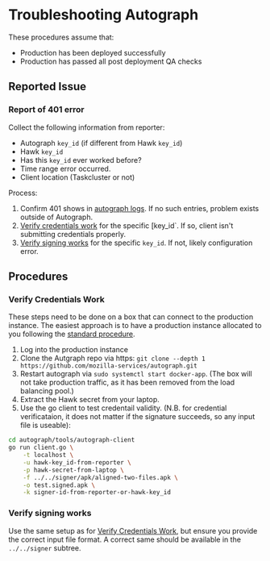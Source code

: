 # Troubleshooting Autograph

These procedures assume that:

-   Production has been deployed successfully
-   Production has passed all post deployment QA checks

## Reported Issue

### Report of 401 error

Collect the following information from reporter:

-   Autograph `key_id` (if different from Hawk `key_id`)
-   Hawk `key_id`
-   Has this `key_id` ever worked before?
-   Time range error occurred.
-   Client location (Taskcluster or not)

Process:

1.  Confirm 401 shows in [autograph
    logs](https://console.cloud.google.com/logs/viewer?project=aws-aws-autograph-p-1535037642&organizationId=442341870013&minLogLevel=0&expandAll=false&timestamp=2019-11-22T14%3A29%3A11.008000000Z&customFacets&limitCustomFacetWidth=true&dateRangeStart=2019-11-21T14%3A29%3A11.258Z&dateRangeEnd=2019-11-22T14%3A29%3A11.258Z&interval=P1D&resource=aws_ec2_instance&scrollTimestamp=2019-11-21T23%3A58%3A48.000000000Z&advancedFilter=resource.type%3D%22aws_ec2_instance%22%0AjsonPayload.code%3D%22401%22).
    If no such entries, problem exists outside of Autograph.
2.  [Verify credentials work](#verify-credentials-work) for the specific
    [key_id`. If so, client isn\'t submitting credentials
    properly.
3.  [Verify signing works](#verify-signing-works) for the specific
    `key_id`. If not, likely configuration error.

## Procedures

### Verify Credentials Work

These steps need to be done on a box that can connect to the production
instance. The easiest approach is to have a production instance
allocated to you following the [standard
procedure](https://mana.mozilla.org/wiki/pages/viewpage.action?pageId=87365053#OnlineHSM(AWS)-get_prod_box_for_hsm_work).

1.  Log into the production instance
2.  Clone the Autgraph repo via https: `git clone --depth 1 https://github.com/mozilla-services/autograph.git`
3.  Restart autograph via `sudo systemctl start docker-app`.
    (The box will not take production traffic, as it has been removed
    from the load balancing pool.)
4.  Extract the Hawk secret from your laptop.
5.  Use the go client to test credentail validity. (N.B. for credential
    verificataion, it does not matter if the signature succeeds, so any
    input file is useable):

``` bash
cd autograph/tools/autograph-client
go run client.go \
    -t localhost \
    -u hawk-key_id-from-reporter \
    -p hawk-secret-from-laptop \
    -f ../../signer/apk/aligned-two-files.apk \
    -o test.signed.apk \
    -k signer-id-from-reporter-or-hawk-key_id
```

### Verify signing works

Use the same setup as for [Verify Credentials
Work](#verify-credentials-work), but ensure you provide the correct
input file format. A correct same should be available in the
`../../signer` subtree.
